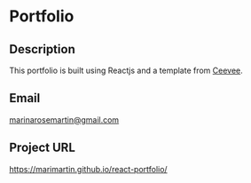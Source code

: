 # Portfolio
 
  ## Description

  This portfolio is built using Reactjs and a template from [Ceevee](https://www.styleshout.com/free-templates/ceevee/).


  ## Email

 marinarosemartin@gmail.com

  ## Project URL

  https://marimartin.github.io/react-portfolio/



  